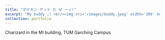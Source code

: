 ```yaml
---
title: "ポケモン ゲット だ ぜ ーッ!"
excerpt: "My buddy ;) <br/><img src='/images/buddy.jpeg' width='300' height='500'>"
collection: portfolio
---
```


Charizard in the MI building, TUM Garching Campus 
